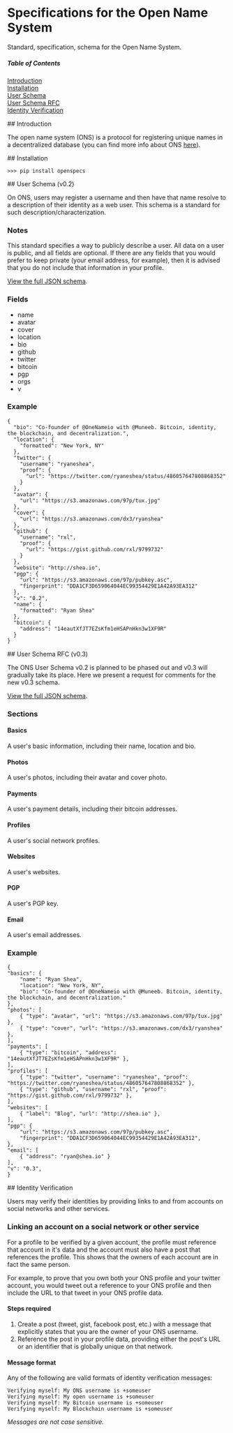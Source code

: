 Specifications for the Open Name System
=============

Standard, specification, schema for the Open Name System.

##### Table of Contents
[Introduction](#introduction)  
[Installation](#installation)  
[User Schema](#schema)  
[User Schema RFC](#schema-rfc)  
[Identity Verification](#verification)  

<a name="introduction"/>
## Introduction

The open name system (ONS) is a protocol for registering unique names in a decentralized database (you can find more info about ONS <a href="https://github.com/opennamesystem/opennamesystem.org">here</a>).

<a name="installation"/>
## Installation

    >>> pip install openspecs

<a name="schema"/>
## User Schema (v0.2)

On ONS, users may register a username and then have that name resolve to a description of their identity as a web user. This schema is a standard for such description/characterization.

### Notes

This standard specifies a way to publicly describe a user. All data on a user is public, and all fields are optional. If there are any fields that you would prefer to keep private (your email address, for example), then it is advised that you do not include that information in your profile.

[View the full JSON schema](/openspecs/userschema.py).

### Fields

+ name
+ avatar
+ cover
+ location
+ bio
+ github
+ twitter
+ bitcoin
+ pgp
+ orgs
+ v

### Example
<pre><code>{
  "bio": "Co-founder of @OneNameio with @Muneeb. Bitcoin, identity, the blockchain, and decentralization.", 
  "location": {
    "formatted": "New York, NY"
  }, 
  "twitter": {
    "username": "ryaneshea", 
    "proof": {
      "url": "https://twitter.com/ryaneshea/status/486057647808868352"
    }
  }, 
  "avatar": {
    "url": "https://s3.amazonaws.com/97p/tux.jpg"
  }, 
  "cover": {
    "url": "https://s3.amazonaws.com/dx3/ryanshea"
  }, 
  "github": {
    "username": "rxl", 
    "proof": {
      "url": "https://gist.github.com/rxl/9799732"
    }
  }, 
  "website": "http://shea.io", 
  "pgp": {
    "url": "https://s3.amazonaws.com/97p/pubkey.asc", 
    "fingerprint": "DDA1CF3D659064044EC99354429E1A42A93EA312"
  }, 
  "v": "0.2", 
  "name": {
    "formatted": "Ryan Shea"
  }, 
  "bitcoin": {
    "address": "14eautXfJT7EZsKfm1eHSAPnHkn3w1XF9R"
  }
}</code></pre>

<a name="schema-rfc"/>
## User Schema RFC (v0.3)

The ONS User Schema v0.2 is planned to be phased out and v0.3 will gradually take its place. Here we present a request for comments for the new v0.3 schema.

[View the full JSON schema](/openspecs/userschema_rfc.py).

### Sections

#### Basics

A user's basic information, including their name, location and bio.

#### Photos

A user's photos, including their avatar and cover photo.

#### Payments

A user's payment details, including their bitcoin addresses.

#### Profiles

A user's social network profiles.

#### Websites

A user's websites.

#### PGP

A user's PGP key.

#### Email

A user's email addresses.

### Example
<pre><code>{
"basics": {
    "name": "Ryan Shea",
    "location": "New York, NY",
    "bio": "Co-founder of @OneNameio with @Muneeb. Bitcoin, identity, the blockchain, and decentralization."
},
"photos": [
    { "type": "avatar", "url": "https://s3.amazonaws.com/97p/tux.jpg" },
    { "type": "cover", "url": "https://s3.amazonaws.com/dx3/ryanshea" },
],
"payments": [
    { "type": "bitcoin", "address": "14eautXfJT7EZsKfm1eHSAPnHkn3w1XF9R" },
],
"profiles": [
    { "type": "twitter", "username": "ryaneshea", "proof": "https://twitter.com/ryaneshea/status/486057647808868352" },
    { "type": "github", "username": "rxl", "proof": "https://gist.github.com/rxl/9799732" },
],
"websites": [
    { "label": "Blog", "url": "http://shea.io" },
],
"pgp": {
    "url": "https://s3.amazonaws.com/97p/pubkey.asc",
    "fingerprint": "DDA1CF3D659064044EC99354429E1A42A93EA312",
},
"email": [
    { "address": "ryan@shea.io" }
],
"v": "0.3",
}</code></pre>

<a name="verification"/>
## Identity Verification

Users may verify their identities by providing links to and from accounts on social networks and other services.

### Linking an account on a social network or other service

For a profile to be verified by a given account, the profile must reference that account in it's data and the account must also have a post that references the profile. This shows that the owners of each account are in fact the same person.

For example, to prove that you own both your ONS profile and your twitter account, you would tweet out a reference to your ONS profile and then include the URL to that tweet in your ONS profile data.

#### Steps required

1. Create a post (tweet, gist, facebook post, etc.) with a message that explicitly states that you are the owner of your ONS username.
2. Reference the post in your profile data, providing either the post's URL or an identifier that is globally unique on that network.

#### Message format

Any of the following are valid formats of identity verification messages:

    Verifying myself: My ONS username is +someuser
    Verifying myself: My open username is +someuser
    Verifying myself: My Bitcoin username is +someuser
    Verifying myself: My Blockchain username is +someuser

*Messages are not case sensitive.*
